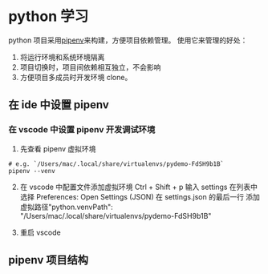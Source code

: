 # python 学习

python 项目采用[pipenv](http://www.liujiangblog.com/blog/18/)来构建，方便项目依赖管理。
使用它来管理的好处：

1. 将运行环境和系统环境隔离
2. 项目切换时，项目间依赖相互独立，不会影响
3. 方便项目多成员时开发环境 clone。

## 在 ide 中设置 pipenv

### 在 vscode 中设置 pipenv 开发调试环境

1. 先查看 pipenv 虚拟环境

```shell
# e.g. `/Users/mac/.local/share/virtualenvs/pydemo-FdSH9b1B`
pipenv --venv
```

2. 在 vscode 中配置文件添加虚拟环境
   Ctrl + Shift + p
   输入 settings
   在列表中选择 Preferences: Open Settings (JSON)
   在 settings.json 的最后一行
   添加虚拟路径"python.venvPath": "/Users/mac/.local/share/virtualenvs/pydemo-FdSH9b1B"

3. 重启 vscode

## pipenv 项目结构
